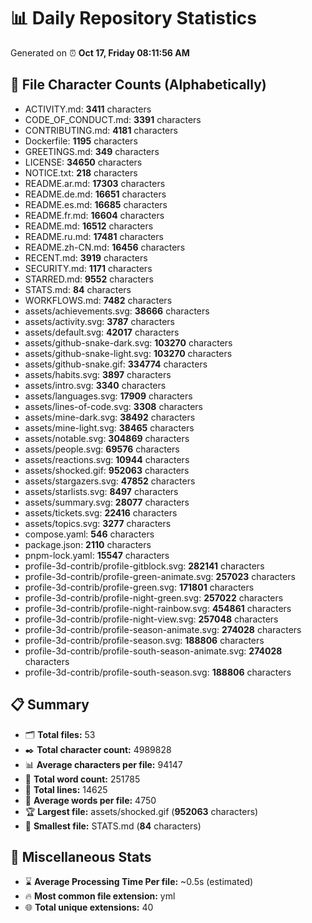 # 📊 Daily Repository Statistics
Generated on ⏰ **Oct 17, Friday 08:11:56 AM**

## 📂 File Character Counts (Alphabetically)
- ACTIVITY.md: **3411** characters
- CODE_OF_CONDUCT.md: **3391** characters
- CONTRIBUTING.md: **4181** characters
- Dockerfile: **1195** characters
- GREETINGS.md: **349** characters
- LICENSE: **34650** characters
- NOTICE.txt: **218** characters
- README.ar.md: **17303** characters
- README.de.md: **16651** characters
- README.es.md: **16685** characters
- README.fr.md: **16604** characters
- README.md: **16512** characters
- README.ru.md: **17481** characters
- README.zh-CN.md: **16456** characters
- RECENT.md: **3919** characters
- SECURITY.md: **1171** characters
- STARRED.md: **9552** characters
- STATS.md: **84** characters
- WORKFLOWS.md: **7482** characters
- assets/achievements.svg: **38666** characters
- assets/activity.svg: **3787** characters
- assets/default.svg: **42017** characters
- assets/github-snake-dark.svg: **103270** characters
- assets/github-snake-light.svg: **103270** characters
- assets/github-snake.gif: **334774** characters
- assets/habits.svg: **3897** characters
- assets/intro.svg: **3340** characters
- assets/languages.svg: **17909** characters
- assets/lines-of-code.svg: **3308** characters
- assets/mine-dark.svg: **38492** characters
- assets/mine-light.svg: **38465** characters
- assets/notable.svg: **304869** characters
- assets/people.svg: **69576** characters
- assets/reactions.svg: **10944** characters
- assets/shocked.gif: **952063** characters
- assets/stargazers.svg: **47852** characters
- assets/starlists.svg: **8497** characters
- assets/summary.svg: **28077** characters
- assets/tickets.svg: **22416** characters
- assets/topics.svg: **3277** characters
- compose.yaml: **546** characters
- package.json: **2110** characters
- pnpm-lock.yaml: **15547** characters
- profile-3d-contrib/profile-gitblock.svg: **282141** characters
- profile-3d-contrib/profile-green-animate.svg: **257023** characters
- profile-3d-contrib/profile-green.svg: **171801** characters
- profile-3d-contrib/profile-night-green.svg: **257022** characters
- profile-3d-contrib/profile-night-rainbow.svg: **454861** characters
- profile-3d-contrib/profile-night-view.svg: **257048** characters
- profile-3d-contrib/profile-season-animate.svg: **274028** characters
- profile-3d-contrib/profile-season.svg: **188806** characters
- profile-3d-contrib/profile-south-season-animate.svg: **274028** characters
- profile-3d-contrib/profile-south-season.svg: **188806** characters

## 📋 Summary
- 🗂️ **Total files:** 53
- ✒️ **Total character count:** 4989828
- 📊 **Average characters per file:** 94147
- 📝 **Total word count:** 251785
- 🧾 **Total lines:** 14625
- 📐 **Average words per file:** 4750
- 🏆 **Largest file:** assets/shocked.gif (**952063** characters)
- 🥉 **Smallest file:** STATS.md (**84** characters)

## 🌟 Miscellaneous Stats
- ⌛ **Average Processing Time Per file:** ~0.5s (estimated)
- 🔥 **Most common file extension:** yml
- 🌐 **Total unique extensions:** 40
